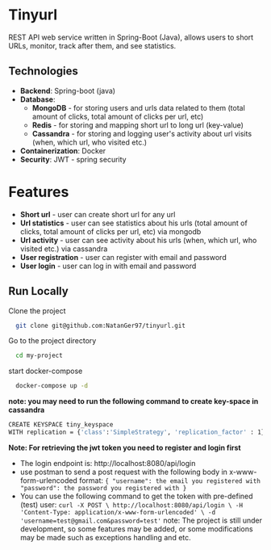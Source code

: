 # Tinyurl
REST API web service written in Spring-Boot (Java), allows users to short URLs, monitor, track after them, and
see statistics.

## Technologies
* **Backend**: Spring-boot (java)
* **Database**:
    * **MongoDB** - for storing users and urls data related to them  (total amount of clicks, total amount of clicks per url, etc)
    * **Redis** - for storing and mapping short url to long url (key-value)
    * **Cassandra** - for storing and logging user's activity about url visits (when, which url, who visited etc.)
* **Containerization**: Docker
* **Security**: JWT - spring security

# Features
* **Short url** - user can create short url for any url
* **Url statistics** - user can see statistics about his urls (total amount of clicks, total amount of clicks per url, etc) via mongodb
* **Url activity** - user can see activity about his urls (when, which url, who visited etc.) via cassandra
* **User registration** - user can register with email and password
* **User login** - user can log in with email and password



## Run Locally

Clone the project

```bash
  git clone git@github.com:NatanGer97/tinyurl.git
```

Go to the project directory

```bash
  cd my-project
```
start docker-compose
```bash
  docker-compose up -d
```
**note: you may need to run the following command to create key-space in cassandra**
```bash
CREATE KEYSPACE tiny_keyspace
WITH replication = {'class':'SimpleStrategy', 'replication_factor' : 1};
```
**Note: For retrieving the jwt token you need to register and login first**
* The login endpoint is: http://localhost:8080/api/login
* use postman to send a post request with the following body in x-www-form-urlencoded format:
  `{
  "username": the email you registered with
  "password": the password you registered with
  }`
* You can use the following command to get the token with pre-defined (test) user:
  `curl -X POST \
  http://localhost:8080/api/login \
  -H 'Content-Type: application/x-www-form-urlencoded' \
  -d 'username=test@gmail.com&password=test'`
note:
    The project is still under development, so some features may be added, 
    or some modifications may be made such as exceptions handling and etc.
